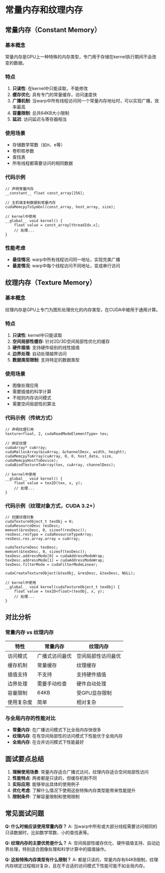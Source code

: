# 常量内存和纹理内存

## 常量内存（Constant Memory）

### 基本概念
常量内存是GPU上一种特殊的内存类型，专门用于存储在kernel执行期间不会改变的数据。

### 特点
1. **只读性**: 在kernel中只能读取，不能修改
2. **缓存优化**: 具有专门的常量缓存，访问速度快
3. **广播机制**: 当warp中所有线程访问同一个常量内存地址时，可以实现广播，效率最高
4. **容量限制**: 总共64KB大小限制
5. **延迟**: 访问延迟与寄存器相当

### 使用场景
- 存储数学常数（如π、e等）
- 卷积核参数
- 查找表
- 所有线程都需要访问的相同数据

### 代码示例
```cuda
// 声明常量内存
__constant__ float const_array[256];

// 主机端复制数据到常量内存
cudaMemcpyToSymbol(const_array, host_array, size);

// kernel中使用
__global__ void kernel() {
    float value = const_array[threadIdx.x];
    // 处理...
}
```

### 性能考虑
- **最佳情况**: warp中所有线程访问同一地址，实现完美广播
- **最差情况**: warp中每个线程访问不同地址，变成串行访问

## 纹理内存（Texture Memory）

### 基本概念
纹理内存是GPU上专门为图形处理优化的内存类型，在CUDA中被用于通用计算。

### 特点
1. **只读性**: kernel中只能读取
2. **空间局部性缓存**: 针对2D/3D空间局部性优化的缓存
3. **硬件插值**: 支持硬件级别的线性插值
4. **边界处理**: 自动处理越界访问
5. **数据类型限制**: 支持特定的数据类型

### 使用场景
- 图像处理应用
- 需要插值的科学计算
- 不规则内存访问模式
- 需要空间局部性的算法

### 代码示例（传统方式）
```cuda
// 声明纹理引用
texture<float, 2, cudaReadModeElementType> tex;

// 绑定纹理
cudaArray* cuArray;
cudaMallocArray(&cuArray, &channelDesc, width, height);
cudaMemcpyToArray(cuArray, 0, 0, host_data, size, cudaMemcpyHostToDevice);
cudaBindTextureToArray(tex, cuArray, channelDesc);

// kernel中使用
__global__ void kernel() {
    float value = tex2D(tex, x, y);
    // 处理...
}
```

### 代码示例（纹理对象方式，CUDA 3.2+）
```cuda
// 创建纹理对象
cudaTextureObject_t texObj = 0;
cudaResourceDesc resDesc;
memset(&resDesc, 0, sizeof(resDesc));
resDesc.resType = cudaResourceTypeArray;
resDesc.res.array.array = cuArray;

cudaTextureDesc texDesc;
memset(&texDesc, 0, sizeof(texDesc));
texDesc.addressMode[0] = cudaAddressModeWrap;
texDesc.addressMode[1] = cudaAddressModeWrap;
texDesc.filterMode = cudaFilterModeLinear;

cudaCreateTextureObject(&texObj, &resDesc, &texDesc, NULL);

// kernel中使用
__global__ void kernel(cudaTextureObject_t texObj) {
    float value = tex2D<float>(texObj, x, y);
    // 处理...
}
```

## 对比分析

### 常量内存 vs 纹理内存

| 特性       | 常量内存       | 纹理内存           |
| ---------- | -------------- | ------------------ |
| 访问模式   | 广播式访问最优 | 空间局部性访问最优 |
| 缓存机制   | 常量缓存       | 纹理缓存           |
| 插值支持   | 不支持         | 支持硬件插值       |
| 边界处理   | 需要手动检查   | 硬件自动处理       |
| 容量限制   | 64KB           | 受GPU显存限制      |
| 使用复杂度 | 简单           | 相对复杂           |

### 与全局内存的性能对比
- **常量内存**: 在广播访问模式下比全局内存快很多
- **纹理内存**: 在有空间局部性的访问模式下性能优于全局内存
- **全局内存**: 在合并访问模式下性能最好

## 面试要点总结

1. **理解使用场景**: 常量内存适合广播式访问，纹理内存适合空间局部性访问
2. **性能特点**: 两者都是只读的，但缓存机制不同
3. **实际应用**: 能够举出具体的使用例子
4. **优化考虑**: 了解什么情况下使用这些特殊内存类型能带来性能提升
5. **限制条件**: 了解容量限制和使用限制

## 常见面试问题

**Q: 什么时候应该使用常量内存？**
A: 当warp中所有或大部分线程需要访问相同的只读数据时，比如数学常数、小的查找表等。

**Q: 纹理内存的主要优势是什么？**
A: 空间局部性缓存优化、硬件插值支持、自动边界处理，特别适合图像处理和科学计算中的插值操作。

**Q: 这些特殊内存类型有什么限制？**
A: 都是只读的，常量内存有64KB限制，纹理内存绑定过程相对复杂，且在不合适的访问模式下性能可能不如全局内存。
